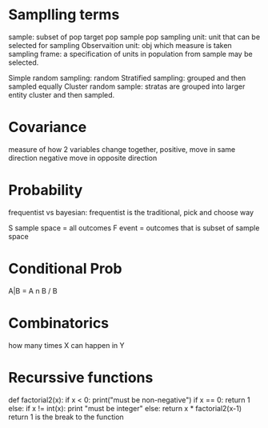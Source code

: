 # Samplling  terms
sample: subset of pop
target pop
sample pop
sampling unit: unit that can be selected for sampling
Observaition unit: obj which measure is taken
sampling frame: a specification of units in population from sample may be selected.


Simple random sampling: random
Stratified sampling: grouped and then sampled equally
Cluster random sample: stratas are grouped into larger entity cluster and then sampled.

# Covariance
measure of how 2 variables change together, positive, move in same direction
negative move in opposite direction

# Probability
frequentist vs bayesian: frequentist is the traditional, pick and choose way

S sample space = all outcomes
F event = outcomes that is subset of sample space

# Conditional Prob
A|B = A n B / B

# Combinatorics
how many times X can happen in Y

# Recurssive functions
def factorial2(x):
    if x < 0:
        print("must be non-negative")
    if x == 0:
        return 1
    else:
        if x != int(x):
            print "must be integer"
        else:
            return x * factorial2(x-1)
return 1 is the break to the function

